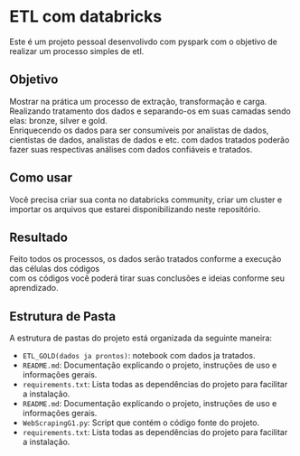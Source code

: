 # ETL com databricks
 Este é um projeto pessoal desenvolivdo com pyspark com o objetivo de realizar um processo simples de etl.

## Objetivo
 Mostrar na prática um processo de extração, transformação e carga. <br />
 Realizando tratamento dos dados e separando-os em suas camadas sendo elas: bronze, silver e gold. <br />
 Enriquecendo os dados para ser consumíveis por analistas de dados, <br />
 cientistas de dados, analistas de dados e etc. 
 com dados tratados poderão fazer suas respectivas análises com dados confiáveis e tratados. 

## Como usar
 Você precisa criar sua conta no databricks community, criar um cluster e importar os arquivos que estarei disponibilizando neste repositório. <br />

## Resultado 
 Feito todos os processos, os dados serão tratados conforme a execução das células dos códigos <br /> 
 com os códigos você poderá tirar suas conclusões e ideias conforme seu aprendizado.

## Estrutura de Pasta

A estrutura de pastas do projeto está organizada da seguinte maneira:


-   `ETL_GOLD(dados ja prontos)`: notebook com dados ja tratados.
-   `README.md`: Documentação explicando o projeto, instruções de uso e informações gerais.
-   `requirements.txt`: Lista todas as dependências do projeto para facilitar a instalação.
-   `README.md`: Documentação explicando o projeto, instruções de uso e informações gerais.
-   `WebScrapingG1.py`: Script que contém o código fonte do projeto.
-   `requirements.txt`: Lista todas as dependências do projeto para facilitar a instalação.
 

 
